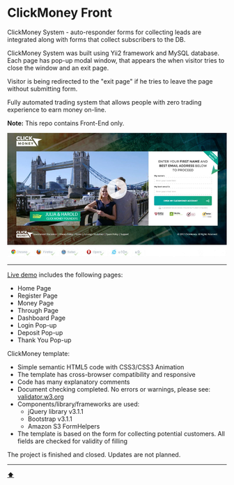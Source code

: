 # <a name='top'>ClickMoney Front</a>

ClickMoney System - auto-responder forms for collecting leads are integrated along with forms that collect subscribers to the DB.

ClickMoney System was built using Yii2 framework and MySQL database.
Each page has pop-up modal window, that appears the when visitor tries to close the window and an exit page.

Visitor is being redirected to the "exit page" if he tries to leave the page without submitting form.

Fully automated trading system that allows people with zero trading experience to earn money on-line.


**Note:** This repo contains Front-End only.

![preview](https://github.com/Amaster-eu/ClickMoney/blob/master/img/intro.jpg)
![compatibility](https://github.com/Amaster-eu/ClickMoney/blob/master/img/compatible.jpg)

---

[Live demo](https://amaster.eu/demo/ClickMoney/video.html) includes the following pages:
- Home Page
- Register Page
- Money Page
- Through Page
- Dashboard Page
- Login Pop-up
- Deposit Pop-up
- Thank You Pop-up

ClickMoney template:
- Simple semantic HTML5 code with CSS3/CSS3 Animation
- The template has cross-browser compatibility and responsive
- Code has many explanatory comments
- Document checking completed. No errors or warnings, please see: [validator.w3.org](https://validator.w3.org/nu/?doc=https%3A%2F%2Famaster.eu%2Fdemo%2FClickMoney%2Findex.html)
- Components/library/frameworks are used:
	- jQuery library v3.1.1 
	- Bootstrap v3.1.1
	- Amazon S3 FormHelpers
- The template is based on the form for collecting potential customers. All fields are checked for validity of filling

The project is finished and closed. Updates are not planned.

---

**[⬆](#top)**

